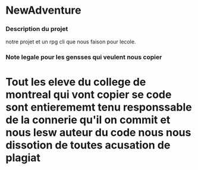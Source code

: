 # NewAdventure

### Description du projet
notre projet et un rpg cli que nous faison pour lecole.

### Note legale pour les gensses qui veulent nous copier 
# Tout les eleve du college de montreal qui vont copier se code sont entierememt tenu responssable de la connerie qu'il on commit et nous lesw auteur du code nous nous dissotion de toutes acusation de plagiat
